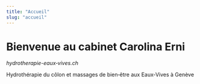 ```yaml
---
title: "Accueil"
slug: "accueil"
---
```


# Bienvenue au cabinet Carolina Erni

_hydrotherapie-eaux‑vives.ch_

Hydrothérapie du côlon et massages de bien‑être aux Eaux‑Vives à Genève
